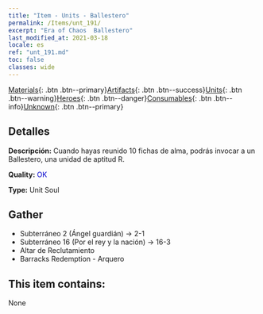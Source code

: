 ```yaml
---
title: "Item - Units - Ballestero"
permalink: /Items/unt_191/
excerpt: "Era of Chaos  Ballestero"
last_modified_at: 2021-03-18
locale: es
ref: "unt_191.md"
toc: false
classes: wide
---
```

 [Materials](/es/Items/){: .btn .btn--primary}[Artifacts](/es/Items/Artifacts/){: .btn .btn--success}[Units](/es/Items/Units/){: .btn .btn--warning}[Heroes](/es/Items/Heroes/){: .btn .btn--danger}[Consumables](/es/Items/Consumables/){: .btn .btn--info}[Unknown](/es/Items/Unknown/){: .btn .btn--primary}

## Detalles
 **Descripción:** Cuando hayas reunido 10 fichas de alma, podrás invocar a un Ballestero, una unidad de aptitud R.

 **Quality:** <span style="color: #0000CD">OK</span>

 **Type:** Unit Soul

## Gather

*    Subterráneo 2 (Ángel guardián) -> 2-1 
*    Subterráneo 16 (Por el rey y la nación) -> 16-3 
*    Altar de Reclutamiento 
*    Barracks Redemption - Arquero 

## This item contains:

  None


